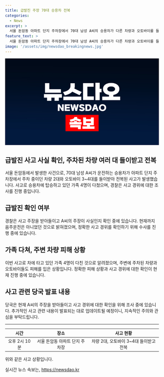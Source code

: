 ```yaml
---
title: 급발진 주장 70대 승용차 전복
categories:
  - News
excerpt: >
  서울 돈암동 아파트 단지 주차장에서 70대 남성 A씨의 승용차가 다른 차량과 오토바이를 들이받아 전복되는 사고가 발생했습니다. 가족 4명이 다쳤으며, A씨는 급발진 사고 주장하고 있습니다. 경찰은 음주운전 여부와 주장의 사실 여부를 확인 중에 있습니다.
feature_text: >
  서울 돈암동 아파트 단지 주차장에서 70대 남성 A씨의 승용차가 다른 차량과 오토바이를 들이받아 전복되는 사고가 발생했습니다. 가족 4명이 다쳤으며, A씨는 급발진 사고 주장하고 있습니다. 경찰은 음주운전 여부와 주장의 사실 여부를 확인 중에 있습니다.
image: '/assets/img/newsdao_breakingnews.jpg'
---
```


<p><img src="/assets/img/newsdao_breakingnews.jpg" alt="ranknews 속보" /></p>

<h2>급발진 사고 사실 확인, 주차된 차량 여러 대 들이받고 전복</h2>

<p data-ke-size="size16">서울 돈암동에서 발생한 사건으로, 70대 남성 A씨가 운전하는 승용차가 아파트 단지 주차장에서 주차 중이던 차량 2대와 오토바이 3~4대를 들이받아 전복된 사고가 발생했습니다. 사고로 승용차에 탑승하고 있던 가족 4명이 다쳤으며, 경찰은 사고 경위에 대한 조사를 진행 중입니다.</p>

<h2 data-ke-size="size26">급발진 확인 여부</h2>

<p data-ke-size="size16">경찰은 사고 주장을 받아들이고 A씨의 주장이 사실인지 확인 중에 있습니다. 현재까지 음주운전은 아니었던 것으로 밝혀졌으며, 정확한 사고 경위를 확인하기 위해 수사를 진행 중에 있습니다.</p>

<h2 data-ke-size="size26">가족 다쳐, 주변 차량 피해 상황</h2>

<p data-ke-size="size16">이번 사고로 차에 타고 있던 가족 4명이 다친 것으로 알려졌으며, 주변에 주차된 차량과 오토바이들도 피해를 입은 상황입니다. 정확한 피해 상황과 사고 경위에 대한 확인이 현재 진행 중에 있습니다.</p>

<h2 data-ke-size="size26">사고 관련 당국 발표 내용</h2>

<p data-ke-size="size16">당국은 현재 A씨의 주장을 받아들이고 사고 경위에 대한 확인을 위해 조사 중에 있습니다. 추가적인 사고 관련 내용이 발표되는 대로 업데이트될 예정이니, 지속적인 주의와 관심을 부탁드립니다.</p>

<hr>

<table>
    <thead>
        <tr>
            <th style="text-align: center;">시간</th>
            <th style="text-align: center;">장소</th>
            <th style="text-align: center;">사고 현황</th>
        </tr>
    </thead>
    <tbody>
        <tr>
            <td style="text-align: center;">오후 2시 10분</td>
            <td style="text-align: center;">서울 돈암동 아파트 단지 주차장</td>
            <td style="text-align: center;">차량 2대, 오토바이 3~4대 들이받고 전복</td>
        </tr>
    </tbody>
</table>

<p data-ke-size="size16">위와 같은 사고 상황입니다.</p>
실시간 뉴스 속보는, <a href="https://newsdao.kr" rel="dofollow">https://newsdao.kr</a>


